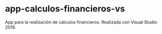 # app-calculos-financieros-vs
 App para la realización de cálculos financieros. Realizada con Visual Studio 2019.
